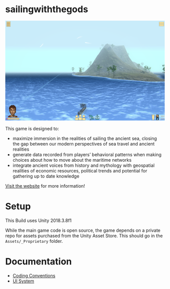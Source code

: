 sailingwiththegods
===================

![](docs/images/screenshot.png)

This game is designed to:

* maximize immersion in the realities of sailing the ancient sea, closing the gap between our modern perspectives of sea travel and ancient realities
* generate data recorded from players’ behavioral patterns when making choices about how to move about the maritime networks
* integrate ancient voices from history and mythology with geospatial realities of economic resources, political trends and potential for gathering up to date knowledge

[Visit the website](https://scholarblogs.emory.edu/samothraciannetworks) for more information!

# Setup

This Build uses Unity 2018.3.8f1

While the main game code is open source, the game depends on a private repo for assets purchased from the Unity Asset Store. This should go in the ```Assets/_Proprietary``` folder.

# Documentation

* [Coding Conventions](docs/coding-convention.md)
* [UI System](docs/ui-system.md)
